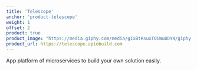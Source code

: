 ```yaml
---
title: 'Telescope'
anchor: 'product-telescope'
weight: 1
offset: 2
product: true
product_image: "https://media.giphy.com/media/gIxBtRsuxT0iWuBDY4/giphy.gif"
product_url: https://telescope.apiobuild.com
---
```


App platform of microservices to build your own solution easily.

